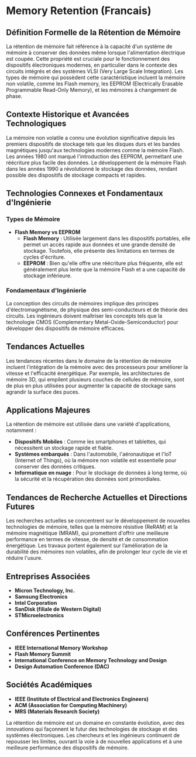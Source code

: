 # Memory Retention (Francais)

## Définition Formelle de la Rétention de Mémoire

La rétention de mémoire fait référence à la capacité d'un système de mémoire à conserver des données même lorsque l'alimentation électrique est coupée. Cette propriété est cruciale pour le fonctionnement des dispositifs électroniques modernes, en particulier dans le contexte des circuits intégrés et des systèmes VLSI (Very Large Scale Integration). Les types de mémoire qui possèdent cette caractéristique incluent la mémoire non volatile, comme les Flash memory, les EEPROM (Electrically Erasable Programmable Read-Only Memory), et les mémoires à changement de phase.

## Contexte Historique et Avancées Technologiques

La mémoire non volatile a connu une évolution significative depuis les premiers dispositifs de stockage tels que les disques durs et les bandes magnétiques jusqu'aux technologies modernes comme la mémoire Flash. Les années 1980 ont marqué l'introduction des EEPROM, permettant une réécriture plus facile des données. Le développement de la mémoire Flash dans les années 1990 a révolutionné le stockage des données, rendant possible des dispositifs de stockage compacts et rapides.

## Technologies Connexes et Fondamentaux d'Ingénierie

### Types de Mémoire

- **Flash Memory vs EEPROM**
  - **Flash Memory** : Utilisée largement dans les dispositifs portables, elle permet un accès rapide aux données et une grande densité de stockage. Toutefois, elle présente des limitations en termes de cycles d'écriture.
  - **EEPROM** : Bien qu'elle offre une réécriture plus fréquente, elle est généralement plus lente que la mémoire Flash et a une capacité de stockage inférieure.

### Fondamentaux d'Ingénierie

La conception des circuits de mémoires implique des principes d'électromagnétisme, de physique des semi-conducteurs et de théorie des circuits. Les ingénieurs doivent maîtriser les concepts tels que la technologie CMOS (Complementary Metal-Oxide-Semiconductor) pour développer des dispositifs de mémoire efficaces.

## Tendances Actuelles

Les tendances récentes dans le domaine de la rétention de mémoire incluent l'intégration de la mémoire avec des processeurs pour améliorer la vitesse et l'efficacité énergétique. Par exemple, les architectures de mémoire 3D, qui empilent plusieurs couches de cellules de mémoire, sont de plus en plus utilisées pour augmenter la capacité de stockage sans agrandir la surface des puces.

## Applications Majeures

La rétention de mémoire est utilisée dans une variété d'applications, notamment :

- **Dispositifs Mobiles** : Comme les smartphones et tablettes, qui nécessitent un stockage rapide et fiable.
- **Systèmes embarqués** : Dans l'automobile, l'aéronautique et l'IoT (Internet of Things), où la mémoire non volatile est essentielle pour conserver des données critiques.
- **Informatique en nuage** : Pour le stockage de données à long terme, où la sécurité et la récupération des données sont primordiales.

## Tendances de Recherche Actuelles et Directions Futures

Les recherches actuelles se concentrent sur le développement de nouvelles technologies de mémoire, telles que la mémoire résistive (ReRAM) et la mémoire magnétique (MRAM), qui promettent d'offrir une meilleure performance en termes de vitesse, de densité et de consommation énergétique. Les travaux portent également sur l’amélioration de la durabilité des mémoires non volatiles, afin de prolonger leur cycle de vie et réduire l'usure.

## Entreprises Associées

- **Micron Technology, Inc.**
- **Samsung Electronics**
- **Intel Corporation**
- **SanDisk (filiale de Western Digital)**
- **STMicroelectronics**

## Conférences Pertinentes

- **IEEE International Memory Workshop**
- **Flash Memory Summit**
- **International Conference on Memory Technology and Design**
- **Design Automation Conference (DAC)**

## Sociétés Académiques

- **IEEE (Institute of Electrical and Electronics Engineers)**
- **ACM (Association for Computing Machinery)**
- **MRS (Materials Research Society)**

La rétention de mémoire est un domaine en constante évolution, avec des innovations qui façonnent le futur des technologies de stockage et des systèmes électroniques. Les chercheurs et les ingénieurs continuent de repousser les limites, ouvrant la voie à de nouvelles applications et à une meilleure performance des dispositifs de mémoire.